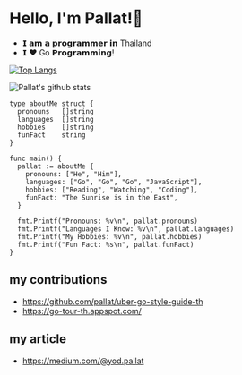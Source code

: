  # Hello, I'm Pallat!👋

- 𝗜 𝗮𝗺 𝗮 𝗽𝗿𝗼𝗴𝗿𝗮𝗺𝗺𝗲𝗿 𝗶𝗻 Thailand
- 𝗜 ❤️ Go 𝗣𝗿𝗼𝗴𝗿𝗮𝗺𝗺𝗶𝗻𝗴!

[![Top Langs](https://github-readme-stats.vercel.app/api/top-langs/?username=pallat&layout=compact)](https://github.com/pallat/pallat)

![Pallat's github stats](https://github-readme-stats.vercel.app/api?username=pallat&show_icons=true&theme=radical)


```golang
type aboutMe struct {
  pronouns   []string
  languages  []string
  hobbies    []string
  funFact    string
}

func main() {
  pallat := aboutMe {
    pronouns: ["He", "Him"],
    languages: ["Go", "Go", "Go", "JavaScript"],
    hobbies: ["Reading", "Watching", "Coding"],
    funFact: "The Sunrise is in the East",
  }
  
  fmt.Printf("Pronouns: %v\n", pallat.pronouns)
  fmt.Printf("Languages I Know: %v\n", pallat.languages)
  fmt.Printf("My Hobbies: %v\n", pallat.hobbies)
  fmt.Printf("Fun Fact: %s\n", pallat.funFact)
}
```

## my contributions

- https://github.com/pallat/uber-go-style-guide-th
- https://go-tour-th.appspot.com/

## my article

- https://medium.com/@yod.pallat
